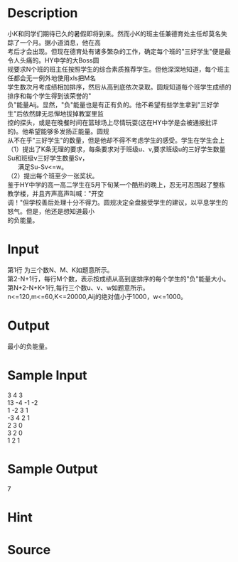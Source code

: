 
# Description

<div class="content"><div>小K和同学们期待已久的暑假即将到来。然而小K的班主任兼德育处主任却莫名失踪了一个月。据小道消息，他在高</div>
<div>
<div>考后才会出现。但现在德育处有诸多繁杂的工作，确定每个班的&#34;三好学生&#34;便是最令人头痛的。HY中学的大Boss圆</div>
<div>规要求N个班的班主任按照学生的综合素质推荐学生。但他深深地知道，每个班主任都会无一例外地使用xls把M名</div>
<div>学生数次月考成绩相加排序，然后从高到底依次录取。圆规知道每个班学生成绩的排序和每个学生得到该荣誉的&#34;</div>
<div>负&#34;能量Aij。显然，&#34;负&#34;能量也是有正有负的。他不希望有些学生拿到&#34;三好学生&#34;后依然肆无忌惮地拔掉教室里监</div>
<div>控的探头，或是在晚餐时间在篮球场上尽情玩耍(这在HY中学是会被通报批评的)。他希望能够多发扬正能量。圆规</div>
<div>从不在乎&#34;三好学生&#34;的数量，但是他却不得不考虑学生的感受。学生在学生会上</div>
<div>（1）提出了K条无理的要求，每条要求对于班级u、v,要求班级u的三好学生数量Su和班级v三好学生数量Sv，</div>
<div>      满足Su-Sv&lt;=w。</div>
<div>（2）提出每个班至少一张奖状。</div>
<div>鉴于HY中学的高一高二学生在5月下旬某一个酷热的晚上，忍无可忍围起了整栋教学楼，并且齐声高声叫喊：&#34;开空</div>
<div>调！&#34;但学校善后处理十分不得力。圆规决定全盘接受学生的建议，以平息学生的怒气。但是，他还是想知道最小</div>
<div>的负能量。</div>
<div></div>
</div>
<p></p></div>

# Input

<div class="content"><div>
<div>第1行 为三个数N、M、K如题意所示。</div>
<div>第2-N+1行，每行M个数，表示按成绩从高到底排序的每个学生的&#34;负&#34;能量大小。</div>
<div>第N+2-N+K+1行,每行三个数u、v、w如题意所示。</div>
<div>n&lt;=120,m&lt;=60,K&lt;=20000,Aij的绝对值小于1000，w&lt;=1000。</div>
<div></div>
</div>
<div></div>
<p></p></div>

# Output

<div class="content"><div>最小的负能量。</div>
<div></div>
<p></p></div>

# Sample Input

<div class="content"><span class="sampledata">3 4 3<br/>
13 -4 -1 -2<br/>
1 -2 3 1<br/>
-3 4 2 1<br/>
2 3 0<br/>
3 2 0<br/>
1 2 1</span></div>

# Sample Output

<div class="content"><span class="sampledata">7</span></div>

# Hint

<div class="content"><p></p></div>

# Source

<div class="content"><p><a href="problemset.php?search="></a></p></div>

